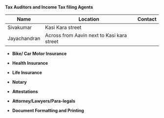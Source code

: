 
**Tax Auditors and Income Tax filing Agents**

| Name | Location | Contact |
|------|----------|---------|
|Sivakumar | Kasi Kara street| | 
|Jayachandran | Across from Aavin next to Kasi kara street  | |

* **Bike/ Car Motor Insurance**

* **Health Insurance**
* **Life Insurance**

* **Notary**
* **Attestations**
* **Attorney/Lawyers/Para-legals**
* **Document Formatting and Printing**
